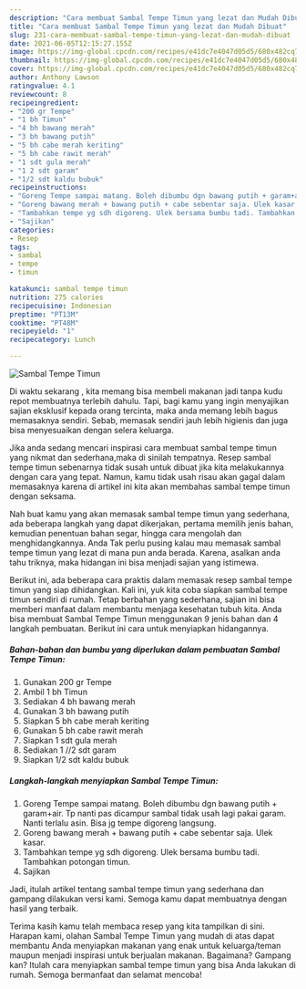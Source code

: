 ```yaml
---
description: "Cara membuat Sambal Tempe Timun yang lezat dan Mudah Dibuat"
title: "Cara membuat Sambal Tempe Timun yang lezat dan Mudah Dibuat"
slug: 231-cara-membuat-sambal-tempe-timun-yang-lezat-dan-mudah-dibuat
date: 2021-06-05T12:15:27.155Z
image: https://img-global.cpcdn.com/recipes/e41dc7e4047d05d5/680x482cq70/sambal-tempe-timun-foto-resep-utama.jpg
thumbnail: https://img-global.cpcdn.com/recipes/e41dc7e4047d05d5/680x482cq70/sambal-tempe-timun-foto-resep-utama.jpg
cover: https://img-global.cpcdn.com/recipes/e41dc7e4047d05d5/680x482cq70/sambal-tempe-timun-foto-resep-utama.jpg
author: Anthony Lawson
ratingvalue: 4.1
reviewcount: 8
recipeingredient:
- "200 gr Tempe"
- "1 bh Timun"
- "4 bh bawang merah"
- "3 bh bawang putih"
- "5 bh cabe merah keriting"
- "5 bh cabe rawit merah"
- "1 sdt gula merah"
- "1 2 sdt garam"
- "1/2 sdt kaldu bubuk"
recipeinstructions:
- "Goreng Tempe sampai matang. Boleh dibumbu dgn bawang putih + garam+air. Tp nanti pas dicampur sambal tidak usah lagi pakai garam. Nanti terlalu asin. Bisa jg tempe digoreng langsung."
- "Goreng bawang merah + bawang putih + cabe sebentar saja. Ulek kasar."
- "Tambahkan tempe yg sdh digoreng. Ulek bersama bumbu tadi. Tambahkan potongan timun."
- "Sajikan"
categories:
- Resep
tags:
- sambal
- tempe
- timun

katakunci: sambal tempe timun 
nutrition: 275 calories
recipecuisine: Indonesian
preptime: "PT13M"
cooktime: "PT48M"
recipeyield: "1"
recipecategory: Lunch

---
```



![Sambal Tempe Timun](https://img-global.cpcdn.com/recipes/e41dc7e4047d05d5/680x482cq70/sambal-tempe-timun-foto-resep-utama.jpg)

Di waktu  sekarang , kita memang bisa membeli makanan jadi tanpa kudu repot membuatnya terlebih dahulu. Tapi, bagi kamu yang ingin menyajikan sajian eksklusif kepada orang tercinta, maka anda memang lebih bagus memasaknya sendiri. Sebab, memasak sendiri jauh lebih higienis dan juga bisa menyesuaikan dengan selera keluarga.

Jika anda sedang mencari inspirasi cara membuat sambal tempe timun yang nikmat dan sederhana,maka di sinilah tempatnya. Resep sambal tempe timun  sebenarnya tidak susah untuk dibuat jika kita melakukannya dengan cara yang tepat. Namun, kamu tidak usah risau akan gagal dalam memasaknya 
karena di artikel ini kita akan membahas sambal tempe timun dengan seksama.  



Nah buat kamu yang akan memasak sambal tempe timun yang sederhana, ada beberapa langkah yang dapat dikerjakan, pertama memilih jenis bahan, kemudian penentuan bahan segar, hingga cara mengolah dan menghidangkannya. Anda Tak perlu pusing kalau mau memasak sambal tempe timun yang lezat di mana pun anda berada. Karena, asalkan anda  tahu triknya, maka hidangan ini bisa menjadi sajian yang istimewa.

Berikut ini, ada beberapa cara praktis  dalam memasak resep sambal tempe timun yang siap dihidangkan. Kali ini, yuk kita coba siapkan sambal tempe timun sendiri di rumah. Tetap berbahan yang sederhana, sajian ini bisa memberi manfaat dalam membantu menjaga kesehatan tubuh kita. Anda bisa membuat Sambal Tempe Timun menggunakan 9 jenis bahan dan 4 langkah pembuatan. Berikut ini cara untuk menyiapkan hidangannya.

<!--inarticleads1-->

##### Bahan-bahan dan bumbu yang diperlukan dalam pembuatan Sambal Tempe Timun:

1. Gunakan 200 gr Tempe
1. Ambil 1 bh Timun
1. Sediakan 4 bh bawang merah
1. Gunakan 3 bh bawang putih
1. Siapkan 5 bh cabe merah keriting
1. Gunakan 5 bh cabe rawit merah
1. Siapkan 1 sdt gula merah
1. Sediakan 1 //2 sdt garam
1. Siapkan 1/2 sdt kaldu bubuk




<!--inarticleads2-->

##### Langkah-langkah menyiapkan Sambal Tempe Timun:

1. Goreng Tempe sampai matang. Boleh dibumbu dgn bawang putih + garam+air. Tp nanti pas dicampur sambal tidak usah lagi pakai garam. Nanti terlalu asin. Bisa jg tempe digoreng langsung.
1. Goreng bawang merah + bawang putih + cabe sebentar saja. Ulek kasar.
1. Tambahkan tempe yg sdh digoreng. Ulek bersama bumbu tadi. Tambahkan potongan timun.
1. Sajikan




Jadi, itulah artikel tentang  sambal tempe timun  yang sederhana dan gampang dilakukan versi kami. Semoga kamu dapat membuatnya dengan hasil yang terbaik. 

Terima kasih kamu telah membaca resep yang kita tampilkan di sini. Harapan kami, olahan  Sambal Tempe Timun yang mudah di atas dapat membantu Anda menyiapkan makanan yang enak untuk keluarga/teman maupun menjadi inspirasi untuk berjualan makanan. Bagaimana? Gampang kan? Itulah cara menyiapkan sambal tempe timun yang bisa Anda lakukan di rumah. Semoga bermanfaat dan selamat mencoba!

